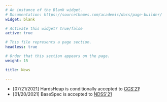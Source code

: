 ```yaml
---
# An instance of the Blank widget.
# Documentation: https://sourcethemes.com/academic/docs/page-builder/
widget: blank

# Activate this widget? true/false
active: true

# This file represents a page section.
headless: true

# Order that this section appears on the page.
weight: 15

title: News

---
```

* [07/21/2021] HardsHeap is conditionally accepted to [CCS'21](https://www.sigsac.org/ccs/CCS2021/)!
* [01/20/2021] BaseSpec is accepted to [NDSS'21](https://www.ndss-symposium.org/ndss2021/)
